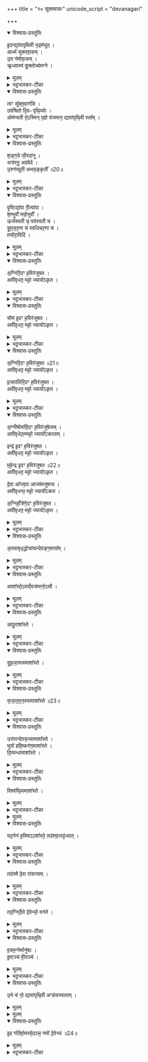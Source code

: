 +++
title = "१० सूक्तवाकः"
unicode_script = "devanagari"

+++
<div class="js_include" url="/vedAH_yajuH/taittirIyam/sArasvata-vibhAgaH/brAhmaNam/sarva-prastutiH/3/5_iShTi-hautrAdi/10_sUktavAkaH"  newLevelForH1="1" includeTitle="true">

<details open><summary>विश्वास-प्रस्तुतिः</summary>

इ॒दन्द्या॑वापृथिवी भ॒द्रम॑भूत् ।  
आर्ध्म॑ सूक्तवा॒कम् ।  
उ॒त न॑मोवा॒कम् ।  
ऋ॒ध्यास्म॑ सू॒क्तोच्य॑मग्ने ।  
</details>

<details><summary>मूलम्</summary>

इ॒दन्द्या॑वापृथिवी भ॒द्रम॑भूत् ।  
आर्ध्म॑ सूक्तवा॒कम् ।  
उ॒त न॑मोवा॒कम् ।  
ऋ॒ध्यास्म॑ सू॒क्तोच्य॑मग्ने ।  
</details>

<details><summary>भट्टभास्कर-टीका</summary>

1सूक्तवाकाय प्रेषितः ब्रवीति - इदमिति ॥ हे द्यावापृथिव्यौ! इदं प्रस्तुते भद्रं कल्याणं अस्माकं अभूत् संपन्नम् । भद्रं विशेष्यते - आर्ध्मं ऋद्धिं गताः सूक्तवाकं सूक्तान्युच्यन्ते सम्यगिष्टं सम्यग्दत्तं इदमस्य भद्रमस्त्विति यथातथा कर्मसमृद्धिं प्राप्ताः युवयोः प्रसादात् । किञ्च - नमोवाकं नमः अन्नं हविर्लक्षणं तदुच्यते - 'नमो देवेभ्यः' इति । देवानां तृप्तिजननतया यथा विस्रब्धं वक्तुं शक्यते तथा आर्ध्म, इदं हि दुष्प्रापमुभयम् । इत्थं क्रियाविशेषणतया नेयम् । यद्वा - ऋद्धिविशेषावेतौ, सामन्यर्द्धे विशेषर्द्धिः कर्म, यथा - 'यामेव मतुर् ऋद्धिमार्ध्नोत्' इति ।  
किञ्च - ऋद्ध्यास्स्म ऋद्धिं प्राप्ताः स्म ।  
</details>

<details open><summary>विश्वास-प्रस्तुतिः</summary>

त्वꣳ सू᳚क्त॒वाग॑सि ।  
उप॑श्रितो दि॒वᳶ पृ॑थि॒व्योः ।  
ओम॑न्वती ते॒ऽस्मिन् य॒ज्ञे य॑जमान॒ द्यावा॑पृथि॒वी स्ता᳚म् ।  
</details>

<details><summary>मूलम्</summary>

त्वꣳ सू᳚क्त॒वाग॑सि ।  
उप॑श्रितो दि॒वᳶ पृ॑थि॒व्योः ।  
ओम॑न्वती ते॒ऽस्मिन् य॒ज्ञे य॑जमान॒ द्यावा॑पृथि॒वी स्ता᳚म् ।  
</details>

<details><summary>भट्टभास्कर-टीका</summary>

सूक्तोच्यं सूक्तान्युच्यन्ते यथा तथा सूक्तवचनविशिष्टां ऋद्धिं प्राप्ताः स्म नैतावदेव, हे अग्ने! त्वत्प्रसादादिदमस्तु । छान्दसः क्यप् । कस्मात्पुनः त्वं एवं प्रार्थ्यस इति चेत् - त्वं खलु सूक्तवाक् सूक्तानां वाचयिताऽसि । यद्वा - सूक्तं यथातथा त्वमेव ब्रवीषि त्वद्वाचि स्थितं यदि सूक्तं, नो चेदसूक्तं, तस्मात् त्वामेव प्रार्थयामहे । त्वं हि उपश्रितः उपेत्य सर्वैः आश्रितः दिवःपृथिव्योः द्यावापृथिव्योः वर्तमानैः, तस्मात् वयमपि त्वां प्रार्थयामह इति । दिवो दिवस्भावश्छान्दसः । यद्वा - यजमानविशेषणमिदं, हे यजमान! त्वं हि द्यावापृथिव्योरुपश्रितः वृष्ट्यादिना धारकत्वेन उपकारी स्थितः, अतः ते तव द्यावापृथिव्यौ अस्मिन् यज्ञे अनेन यज्ञेन हेतुता ओमन्वती अवनवत्यौ अन्नवत्यौ वा वृष्ट्यादिना प्रजारक्षणसमर्थे स्तां भवताम् । 'वा छन्दसि' इति पूर्वसवर्णदीर्धत्वम् । अवतेरौणादिके मनिनि ऊठि गुणे 'अनो नुट्' इति नुट् ।  
</details>

<details open><summary>विश्वास-प्रस्तुतिः</summary>

श॒ङ्ग॒ये जी॒रदा॑नू ।  
अत्र॑स्नू॒ अप्र॑वेदे ।  
उ॒रुग॑व्यूती अभय॒ङ्कृतौ᳚ ॥20॥  
</details>

<details><summary>मूलम्</summary>

श॒ङ्ग॒ये जी॒रदा॑नू ।  
अत्र॑स्नू॒ अप्र॑वेदे ।  
उ॒रुग॑व्यूती अभय॒ङ्कृतौ᳚ ॥20॥  
</details>

<details><summary>भट्टभास्कर-टीका</summary>

शंगये सुखग्रहे सुखानामेव निष्पत्तिस्थाने स्तामित्येव । सर्वत्र जीरदानू जीवयित्र्यौ सर्वस्य । जीवेरदानुक् । अत्रस्नू अत्रसनशीले, अत्रासयित्र्यौ वा अप्रवेदे अप्रवेदशीले प्रवेदनं प्रवदो निवेदनं, करिष्यमाणस्योपकारस्य अविकथनस्वभावे । यद्वा - याथात्म्येन प्रवेदयितुमशक्ये । उरुगव्यूती विस्तीर्णगोप्रचारे प्रभूततृणोदकत्वात् । 'गोर्यूतौ छन्दसि' इत्यवादेशः । अभयंकृतौ अभयस्य कर्त्र्यौ । क्विपि पूर्वपदस्य छान्दसो मुमागमः ।  
</details>

<details open><summary>विश्वास-प्रस्तुतिः</summary>

वृ॒ष्टिद्या॑वा री॒त्या॑पा ।  
श॒म्भुवौ॑ मयो॒भुवौ᳚ ।  
ऊर्ज॑स्वती च॒ पय॑स्वती च ।  
सू॒प॒च॒र॒णा च॑ स्वधिचर॒णा च॑ ।  
तयो॑रा॒विदि॑ ।  
</details>

<details><summary>मूलम्</summary>

वृ॒ष्टिद्या॑वा री॒त्या॑पा ।  
श॒म्भुवौ॑ मयो॒भुवौ᳚ ।  
ऊर्ज॑स्वती च॒ पय॑स्वती च ।  
सू॒प॒च॒र॒णा च॑ स्वधिचर॒णा च॑ ।  
तयो॑रा॒विदि॑ ।  
</details>

<details><summary>भट्टभास्कर-टीका</summary>

वृष्टिद्यावा वृष्टेरभिगमयित्र्यौ । द्यु अभिगमने, विचि गुणे 'ओतो णित्' इति तपरकरणाद्वृद्धिः । यद्वा - वृष्टिनिमित्ता द्यौः दीप्तिः ययोः । द्यौरिति दीप्तिवचनः रीत्यापा रीत्या स्वभावेन विश्वमाप्तवत्यौ । यद्वा - रिङ् स्रवणे रीत्यापा स्रवदुदके । छान्दसं दीर्घत्वम् । सुपां सुलुक् 'इत्याकारः । शंभवौ रोगशमनादिलक्षणस्य सुखस्य भावयित्र्यौ । अन्तर्भावितण्यर्थाद्भवतेः क्विप् । ण्यन्तादेव वा क्विपि 'बहुलमन्यत्रापि' इति णिलुक् । मयोभुवौ प्रवृत्तिलक्षणस्य सुखस्य भावयित्र्यौ, ऊर्जस्वती च पयस्वती च एका द्यौः पयस्वती अत्रवती चैका पृथिवी सूपचरणा च एका द्यौः सुष्ठूपचरितव्या । 'छन्दसि गत्यर्थेम्यः' इति युच्, ल्युडन्तो वा बहुव्रीहिः । स्वधिचरणा च एका पृथिवी सुष्ठु अधिचरितव्येति । पर्वूवद्युच् । बहुव्रीहिर्वा । तयोः तादृश्योः द्यावापृथिव्योः आविदि आवेदने ताभ्यामन्यतमे वा ॥
</details>

<details open><summary>विश्वास-प्रस्तुतिः</summary>

अ॒ग्निरि॒दꣳ ह॒विर॑जुषत ।  
अवी॑वृधत॒ महो॒ ज्यायो॑ऽकृत ।  
</details>

<details><summary>मूलम्</summary>

अ॒ग्निरि॒दꣳ ह॒विर॑जुषत ।  
अवी॑वृधत॒ महो॒ ज्यायो॑ऽकृत ।  
</details>

<details><summary>भट्टभास्कर-टीका</summary>

2अग्निः आज्यभागदेवता इदं हविः आज्यभागलक्षणं अजुषत असेवत । अतिक्रान्तमप्याधारभूतं कर्म इदं हविरित्युच्यते । एवं सोमादिषु द्रष्टव्यम् ।  
</details>

<details open><summary>विश्वास-प्रस्तुतिः</summary>

सोम॑ इ॒दꣳ ह॒विर॑जुषत ।  
अवी॑वृधत॒ महो॒ ज्यायो॑ऽकृत ।  
</details>

<details><summary>मूलम्</summary>

सोम॑ इ॒दꣳ ह॒विर॑जुषत ।  
अवी॑वृधत॒ महो॒ ज्यायो॑ऽकृत ।  
</details>

<details><summary>भट्टभास्कर-टीका</summary>

अवीवृधत अवर्धयच्चात्मनो महः तेजः ज्यायोऽकृत प्रशस्यतरं च आत्मनो महः अकृत कृतवान् ।  
</details>

<details open><summary>विश्वास-प्रस्तुतिः</summary>

अ॒ग्निरि॒दꣳ ह॒विर॑जुषत ॥21॥  
अवी॑वृधत॒ महो॒ ज्यायो॑ऽकृत ।  

प्र॒जाप॑तिरि॒दꣳ ह॒विर॑जुषत ।  
अवी॑वृधत॒ महो॒ ज्यायो॑ऽकृत ।  
</details>

<details><summary>मूलम्</summary>

अ॒ग्निरि॒दꣳ ह॒विर॑जुषत ॥21॥  
अवी॑वृधत॒ महो॒ ज्यायो॑ऽकृत ।  

प्र॒जाप॑तिरि॒दꣳ ह॒विर॑जुषत ।  
अवी॑वृधत॒ महो॒ ज्यायो॑ऽकृत ।  
</details>

<details><summary>भट्टभास्कर-टीका</summary>

यद्वा - अग्निरिदं हविरजुषत, अवीवृधत चास्मान्, प्रशस्यतरं महश्चास्माकं कृतवान् । यद्वा - अवीवृधत चास्माकं महः, इतोपि प्रशस्यतरं महः अस्माकमुपर्युपरि अकृत करिष्यति । छान्दसो लुङ् । सोमादिषु गतम् ।  
</details>

<details open><summary>विश्वास-प्रस्तुतिः</summary>

अ॒ग्नीषोमा॑वि॒दꣳ ह॒विर॑जुषेताम् ।  
अवी॑वृधेता॒म्महो॒ ज्यायो᳚ऽक्राताम् ।  

इन्द्र॑ इ॒दꣳ ह॒विर॑जुषत ।  
अवी॑वृधत॒ महो॒ ज्यायो॑ऽकृत ।  

म॒हे॒न्द्र इ॒दꣳ ह॒विर॑जुषत ॥22॥  
अवी॑वृधत॒ महो॒ ज्यायो॑ऽकृत ।  

दे॒वा आ᳚ज्य॒पा आज्य॑मजुषन्त ।  
अवी॑वृधन्त॒ महो॒ ज्यायो᳚ऽक्रत ।  

अ॒ग्निर्हो॒त्रेणे॒दꣳ ह॒विर॑जुषत ।  
अवी॑वृधत॒ महो॒ ज्यायो॑ऽकृत ।  
</details>

<details><summary>मूलम्</summary>

अ॒ग्नीषोमा॑वि॒दꣳ ह॒विर॑जुषेताम् ।  
अवी॑वृधेता॒म्महो॒ ज्यायो᳚ऽक्राताम् ।  

इन्द्र॑ इ॒दꣳ ह॒विर॑जुषत ।  
अवी॑वृधत॒ महो॒ ज्यायो॑ऽकृत ।  

म॒हे॒न्द्र इ॒दꣳ ह॒विर॑जुषत ॥22॥  
अवी॑वृधत॒ महो॒ ज्यायो॑ऽकृत ।  

दे॒वा आ᳚ज्य॒पा आज्य॑मजुषन्त ।  
अवी॑वृधन्त॒ महो॒ ज्यायो᳚ऽक्रत ।  

अ॒ग्निर्हो॒त्रेणे॒दꣳ ह॒विर॑जुषत ।  
अवी॑वृधत॒ महो॒ ज्यायो॑ऽकृत ।  
</details>

<details><summary>भट्टभास्कर-टीका</summary>

अक्रातामिति 'मन्त्रे घस' इति च्लेर्लुक् । एवमक्रतेत्यत्रापि । अग्निर्होत्रेण सुष्ठु कृतत्वकरणेन स्विष्टकृत् इदं हविरजुषत ।  
</details>

<details open><summary>विश्वास-प्रस्तुतिः</summary>

अ॒स्यामृध॒द्धोत्रा॑यान्देवङ्ग॒माया᳚म् ।  
</details>

<details><summary>मूलम्</summary>

अ॒स्यामृध॒द्धोत्रा॑यान्देवङ्ग॒माया᳚म् ।  
</details>

<details><summary>भट्टभास्कर-टीका</summary>

किंच - अस्यां देवंगमायां देवगामिन्यां होत्रायां होत्रे ऋधत् ऋध्नोतु होता दैव्यो मानुषश्च । यद्वा - अस्यां होत्रायां यागे अयं यजमान ऋध्नोनु पुनःपुनर्यजताम्, सर्वा वा ऋद्धिं प्राप्नोतु ।  
</details>

<details open><summary>विश्वास-प्रस्तुतिः</summary>

आशा᳚स्ते॒ऽयय्ँयज॑मानो॒ऽसौ ।  
</details>

<details><summary>मूलम्</summary>

आशा᳚स्ते॒ऽयय्ँयज॑मानो॒ऽसौ ।  
</details>

<details><summary>भट्टभास्कर-टीका</summary>

एवमहमाशासे, अयमपि यजमान इदमाशास्ते । ऋधेर्लेटि व्यत्ययेन शः । असावित्यत्र यजमाननाम गृह्यते विष्णुशर्मा रुद्रशर्मेति । ब्राह्मणं च - 'यर्हि होता यजमानाय नाम गृह्णीयात्' इति ॥
</details>

<details open><summary>विश्वास-प्रस्तुतिः</summary>

आयु॒राशा᳚स्ते ।  
</details>

<details><summary>मूलम्</summary>

आयु॒राशा᳚स्ते ।  
</details>

<details><summary>भट्टभास्कर-टीका</summary>

3इदानीं ऋद्धिविशेषानेकैकश्येनाह - आयुः शतवर्षप्रमाणम् ।
</details>

<details open><summary>विश्वास-प्रस्तुतिः</summary>

सु॒प्र॒जा॒स्त्वमाशा᳚स्ते ।  
</details>

<details><summary>मूलम्</summary>

सु॒प्र॒जा॒स्त्वमाशा᳚स्ते ।  
</details>

<details><summary>भट्टभास्कर-टीका</summary>

सुप्रजास्त्वं शोभनापत्यत्वम् । 'नित्यमसिच्प्रजामेधयोः' इति समासान्तः, छान्दसं दीर्घत्वम् ।
</details>

<details open><summary>विश्वास-प्रस्तुतिः</summary>

स॒जा॒त॒व॒न॒स्यामाशा᳚स्ते ॥23॥  
</details>

<details><summary>मूलम्</summary>

स॒जा॒त॒व॒न॒स्यामाशा᳚स्ते ॥23॥  
</details>

<details><summary>भट्टभास्कर-टीका</summary>

सजातवनस्यां समानजातीयैः प्राणैर्वा वननं सेव्यत्वमात्मन इच्छतीति क्यजन्तात् 'अः प्रत्ययात्' इत्यकारप्रत्ययः ।  
</details>

<details open><summary>विश्वास-प्रस्तुतिः</summary>

उत्त॑रान्देवय॒ज्यामाशा᳚स्ते ।  
भूयो॑ हवि॒ष्कर॑ण॒माशा᳚स्ते ।  
दि॒व्यन्धामाशा᳚स्ते ।  
</details>

<details><summary>मूलम्</summary>

उत्त॑रान्देवय॒ज्यामाशा᳚स्ते ।  
भूयो॑ हवि॒ष्कर॑ण॒माशा᳚स्ते ।  
दि॒व्यन्धामाशा᳚स्ते ।  
</details>

<details><summary>भट्टभास्कर-टीका</summary>

उत्तरां उत्तरकालभाविनीं देवयज्यां दर्शपूर्णमासादिकां भूयः बहुतरं हविष्करणं यागं, दिव्यं दिवि भवं धाम स्थानम् ।  
</details>

<details open><summary>विश्वास-प्रस्तुतिः</summary>

विश्व॑म्प्रि॒यमाशा᳚स्ते ।  
</details>

<details><summary>मूलम्</summary>

विश्व॑म्प्रि॒यमाशा᳚स्ते ।  
</details>

<details><summary>भट्टभास्कर-टीका</summary>

किंबहुना - सर्वं प्रियमात्मन आशास्ते ।  
</details>


<details><summary>मूलम्</summary>

यद॒नेन॑ ह॒विषाऽऽशा᳚स्ते ।  
तद॑श्या॒त्तदृ॑ध्यात् ।  
</details>

<details open><summary>विश्वास-प्रस्तुतिः</summary>

यद॒नेन॑ ह॒विषाऽऽशा᳚स्ते॒ तद॑श्या॒त्तदृ॑ध्यात् ।  
</details>

<details><summary>मूलम्</summary>

यद॒नेन॑ ह॒विषाऽऽशा᳚स्ते॒ तद॑श्या॒त्तदृ॑ध्यात् ।  
</details>

<details><summary>भट्टभास्कर-टीका</summary>

किं च - यदनेन प्रशस्ततराज्येन प्रह्रियमाणेन हविषाऽऽशास्ते तदश्यात् तत्फलं भुङ्क्ताम्, तच्च फलं ऋध्यात् समृद्धमस्य भवतु ।  
</details>

<details open><summary>विश्वास-प्रस्तुतिः</summary>

तद॑स्मै दे॒वा रा॑सन्ताम् ।  
</details>

<details><summary>मूलम्</summary>

तद॑स्मै दे॒वा रा॑सन्ताम् ।  
</details>

<details><summary>भट्टभास्कर-टीका</summary>

तदस्मै यजमानाय देवा अग्न्यादयः रासन्तां संसाधयन्ताम् ।  
</details>

<details open><summary>विश्वास-प्रस्तुतिः</summary>

तद॒ग्निर्दे॒वो दे॒वेभ्यो॒ वन॑ते ।  
</details>

<details><summary>मूलम्</summary>

तद॒ग्निर्दे॒वो दे॒वेभ्यो॒ वन॑ते ।  
</details>

<details><summary>भट्टभास्कर-टीका</summary>

तत्फलमस्मै दातुं अग्निः देवस्सन् देवेभ्यो देवसकाशात् वनते संभजते ।  
</details>

<details open><summary>विश्वास-प्रस्तुतिः</summary>

व॒यम॒ग्नेर्मानु॑षाः ।  
इ॒ष्टञ्च॑ वी॒तञ्च॑ ।  
</details>

<details><summary>मूलम्</summary>

व॒यम॒ग्नेर्मानु॑षाः ।  
इ॒ष्टञ्च॑ वी॒तञ्च॑ ।  
</details>

<details><summary>भट्टभास्कर-टीका</summary>

वयं च मानुषास्सन्तः अग्नेरेव प्रसादेन मनुष्यसकाशात्तस्मै दातुं वनामः । किं पुनस्तत्फलमित्याह - इष्टं यागनिमित्तं स्वर्गादिकम् । वीतं अशनखाद्यादिरूपं यदस्ति तन्मानुषम् ।  
</details>

<details open><summary>विश्वास-प्रस्तुतिः</summary>

उ॒भे च॑ नो॒ द्यावा॑पृथि॒वी अꣳह॑सस्पाताम् ।  
</details>

<details><summary>मूलम्</summary>

उ॒भे च॑ नो॒ द्यावा॑पृथि॒वी अꣳह॑सस्पाताम् ।  
</details>


<details><summary>मूलम्</summary>

इ॒ह गति॑र्वा॒मस्ये॒दञ्च॑ ।  
नमो॑ दे॒वेभ्यः॑ ॥24॥  
</details>

<details open><summary>विश्वास-प्रस्तुतिः</summary>

इ॒ह गति॑र्वा॒मस्ये॒दञ्च॒ नमो॑ दे॒वेभ्यः॑ ॥24॥  
</details>

<details><summary>मूलम्</summary>

इ॒ह गति॑र्वा॒मस्ये॒दञ्च॒ नमो॑ दे॒वेभ्यः॑ ॥24॥  
</details>

<details><summary>भट्टभास्कर-टीका</summary>

किं च - उभे द्यावापृथिव्यौ अंहसः पापात् कर्मापचारानिमित्तात् पातां रक्षताम् । इह हविषि वामस्य वननीयस्य धनस्य गतिः व्याप्तिः । इदं च एतद्धविर्लक्षणं नमः अन्नं देवेभ्यः अस्त्विति शेषः । यद्वा - इदमेव नमः प्रशस्तं हविः देवेभ्य एव देवा एवाश्नन्ति ॥

इति तैत्तिरीये ब्राह्मणे तृतीये पञ्चमे दशमोऽनुवाकः ॥  

</details>
</div>